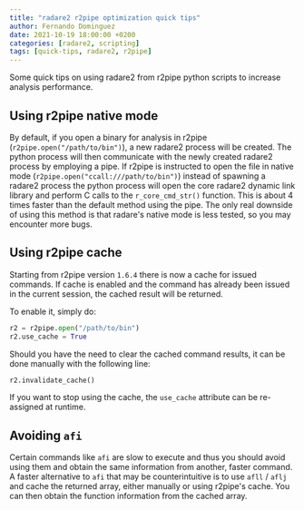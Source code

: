 ```yaml
---
title: "radare2 r2pipe optimization quick tips"
author: Fernando Dominguez
date: 2021-10-19 18:00:00 +0200
categories: [radare2, scripting]
tags: [quick-tips, radare2, r2pipe]
---
```


Some quick tips on using radare2 from r2pipe python scripts to increase analysis performance.

## Using r2pipe native mode

By default, if you open a binary for analysis in r2pipe (`r2pipe.open("/path/to/bin")`), a new radare2 process will be created. The python process will then communicate with the newly created radare2 process by employing a pipe. If r2pipe is instructed to open the file in native mode (`r2pipe.open("ccall:///path/to/bin")`) instead of spawning a radare2 process the python process will open the core radare2 dynamic link library and perform C calls to the `r_core_cmd_str()` function. This is about 4 times faster than the default method using the pipe. The only real downside of using this method is that radare's native mode is less tested, so you may encounter more bugs.

## Using r2pipe cache

Starting from r2pipe version `1.6.4` there is now a cache for issued commands. If cache is enabled and the command has already been issued in the current session, the cached result will be returned.

To enable it, simply do:
```python
r2 = r2pipe.open("/path/to/bin")
r2.use_cache = True
```

Should you have the need to clear the cached command results, it can be done manually with the following line:

```python
r2.invalidate_cache()
```

If you want to stop using the cache, the `use_cache` attribute can be re-assigned at runtime.

## Avoiding `afi`

Certain commands like `afi` are slow to execute and thus you should avoid using them and obtain the same information from another, faster command. A faster alternative to `afi` that may be counterintuitive is to use `afll` / `aflj` and cache the returned array, either manually or using r2pipe's cache. You can then obtain the function information from the cached array.